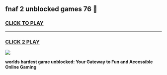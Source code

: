 
## fnaf 2 unblocked games 76 👋
<h3>
<a href="https://premium.freeplayer.one?title=fnaf_2_unblocked_games_76&ref=13F">CLICK TO PLAY</a></h3>
<hr>

<h3>
<a href="https://premium.freeplayer.one?title=fnaf_2_unblocked_games_76&ref=13F">CLICK 2 PLAY</a>
  
</h3>

<a href="https://premium.freeplayer.one?title=fnaf_2_unblocked_games_76&ref=12F/"><img src="https://clearcache.store/games.png"></a>


**worlds hardest game unblocked: Your Gateway to Fun and Accessible Online Gaming**
